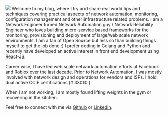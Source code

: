 ![](/img/avatar.jpg)  Welcome to my blog, where I try and share real world tips and techniques covering practical aspects of network automation, monitoring, configuration management and other infrastructure related problems. I am a Network Engineer turned Network Automation guy / Network Reliability Engineer who loves building micro-service based frameworks for the monitoring, provisioning and deployment of large/web scale network environments. I am a fan of Open Source but less so than building things myself to get the job done :) I prefer coding in Golang and Python and recently have developed an active interest in front end development using React-JS. 

Career wise, I have led web scale network automation efforts at Facebook and Roblox over the last decade. Prior to Network Automation, I was mostly involved with network design and operations for vendors and ISPs. I hold dual active CCIE certifications (# 33010 ).

When I am not working, I am mostly found lifting weights in the gym or recovering in the kitchen. 

Feel free to connect with me via [Github](https://github.com/mayuresh82) or [LinkedIn](www.linkedin.com/in/mayuresh-gaitonde-3232001).
